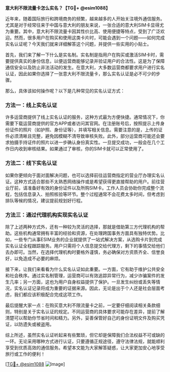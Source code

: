 **意大利不限流量卡怎么实名？【TG💪+ @esim1088】**

近年来，随着国际旅行和跨境商务的频繁，越来越多的人开始关注境外通信服务。尤其是对于经常往来于中国与意大利的朋友来说，一张合适的意大利SIM卡显得尤为重要。其中，意大利不限流量卡因其性价比高、使用便捷等特点，受到了广泛欢迎。然而，很多用户在购买和使用这类卡片时，可能会遇到一个问题——如何完成实名认证呢？今天我们就来详细解答这个问题，并提供一些实用的小贴士。

首先，我们来了解一下什么是实名制。实名制是指用户在购买或激活SIM卡时，需要提供真实的身份信息，以便运营商能够记录并验证用户的合法性。这是为了保障通信安全以及防止非法活动的发生。在意大利，大多数运营商都要求用户进行实名认证，因此如果你选择了一张意大利不限流量卡，那么实名认证是必不可少的步骤。

那么，具体该如何操作呢？以下是几种常见的实名认证方式：

### 方法一：线上实名认证
许多运营商提供了线上实名认证的服务，这种方式最为方便快捷。通常情况下，你需要下载运营商提供的官方APP或者访问其官网。在注册账号后，按照提示上传身份证件的照片（如护照、身份证等），并填写相关信息。需要注意的是，上传的证件必须清晰且完整，避免因模糊不清导致审核失败。此外，部分运营商可能还会要求拍摄手持证件的照片以进一步确认身份真实性。一旦提交成功，一般会在几个工作日内收到审核结果。如果通过了审核，你的SIM卡就可以正常使用了。

### 方法二：线下实名认证
如果你更倾向于面对面解决问题，也可以选择前往运营商指定的营业厅办理实名认证。这种方式适合那些不太熟悉网络操作或是希望获得更直接帮助的用户。前往营业厅前，请准备好有效的身份证件以及所购SIM卡。工作人员会协助你完成整个流程，包括信息录入、拍照核验等环节。整个过程通常不会花费太多时间，但考虑到排队等候的情况，建议提前规划好行程。

### 方法三：通过代理机构实现实名认证
除了上述两种方式外，还有一种较为灵活的选择，那就是借助第三方代理机构的帮助。这些机构通常拥有丰富的经验和资源，在处理跨国事务方面具有独特优势。比如，一些专门从事ESIM业务的企业就提供了一站式解决方案，从选购卡片到完成实名认证全程跟踪服务。用户只需将个人信息提交给代理方，剩下的事情交给他们去办即可。当然，在选择代理机构时要格外谨慎，务必确保对方资质齐全、信誉良好，以免造成不必要的麻烦。

接下来，让我们来看看为什么实名认证如此重要。一方面，它有助于维护公共安全和社会秩序。通过实名制管理，运营商可以有效追踪异常行为，减少诈骗案件的发生几率；另一方面，这也为用户自身权益提供了保护。一旦发生纠纷或丢失等情况，实名认证记录将成为重要的证据来源。因此，无论是出于个人还是社会层面考虑，我们都应该积极配合完成这项工作。

最后提醒大家一点：在购买意大利不限流量卡之前，一定要仔细阅读相关条款细则，特别是关于实名认证的规定。不同运营商的具体要求可能存在差异，提前了解清楚可以帮助你节省时间和精力。另外，妥善保管好自己的身份证明文件及购买凭证，以防遗失或被盗用。

综上所述，虽然实名认证听起来有些繁琐，但它却是保障我们合法权益不可或缺的一环。无论采用哪种方式进行认证，只要遵循正规途径，遵守法律法规，就能顺利享受到优质高效的通信服务。希望本文能为大家解答疑惑，让大家更加安心地享受旅行或工作的便利！

[[TG💪+ @esim1088](https://t.me/s/esim1088) ![Image](https://i.postimg.cc/4NQfJmqS/Snipaste-2025-05-13-00-14-12.png)]